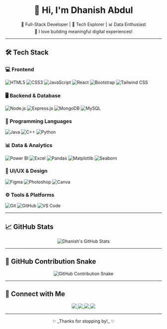 <!-- Profile Heading -->
<h1 align="center">👋 Hi, I'm Dhanish Abdul</h1>

<p align="center">
  🚀 Full-Stack Developer | 🎯 Tech Explorer | 📊 Data Enthusiast <br/>
  💬 I love building meaningful digital experiences!
</p>

---

## 🛠️ Tech Stack

### 💻 Frontend
![HTML5](https://img.shields.io/badge/-HTML5-E34F26?style=for-the-badge&logo=html5&logoColor=fff)
![CSS3](https://img.shields.io/badge/-CSS3-1572B6?style=for-the-badge&logo=css3)
![JavaScript](https://img.shields.io/badge/-JavaScript-F7DF1E?style=for-the-badge&logo=javascript&logoColor=black)
![React](https://img.shields.io/badge/-React-61DAFB?style=for-the-badge&logo=react)
![Bootstrap](https://img.shields.io/badge/-Bootstrap-563D7C?style=for-the-badge&logo=bootstrap)
![Tailwind CSS](https://img.shields.io/badge/-TailwindCSS-38B2AC?style=for-the-badge&logo=tailwind-css)

### 🖥️ Backend & Database
![Node.js](https://img.shields.io/badge/-Node.js-339933?style=for-the-badge&logo=node.js&logoColor=white)
![Express.js](https://img.shields.io/badge/-Express.js-000000?style=for-the-badge&logo=express&logoColor=white)
![MongoDB](https://img.shields.io/badge/-MongoDB-47A248?style=for-the-badge&logo=mongodb&logoColor=white)
![MySQL](https://img.shields.io/badge/-MySQL-4479A1?style=for-the-badge&logo=mysql&logoColor=white)

### 🧠 Programming Languages
![Java](https://img.shields.io/badge/-Java-007396?style=for-the-badge&logo=java)
![C++](https://img.shields.io/badge/-C++-00599C?style=for-the-badge&logo=c%2B%2B)
![Python](https://img.shields.io/badge/-Python-3776AB?style=for-the-badge&logo=python)

### 📊 Data & Analytics
![Power BI](https://img.shields.io/badge/-Power%20BI-F2C811?style=for-the-badge&logo=powerbi)
![Excel](https://img.shields.io/badge/-Excel-217346?style=for-the-badge&logo=microsoft-excel)
![Pandas](https://img.shields.io/badge/-Pandas-150458?style=for-the-badge&logo=pandas)
![Matplotlib](https://img.shields.io/badge/-Matplotlib-11557C?style=for-the-badge)
![Seaborn](https://img.shields.io/badge/-Seaborn-7FB7BE?style=for-the-badge)

### 🎨 UI/UX & Design
![Figma](https://img.shields.io/badge/-Figma-F24E1E?style=for-the-badge&logo=figma)
![Photoshop](https://img.shields.io/badge/-Photoshop-31A8FF?style=for-the-badge&logo=adobe-photoshop)
![Canva](https://img.shields.io/badge/-Canva-00C4CC?style=for-the-badge&logo=canva)

### ⚙️ Tools & Platforms
![Git](https://img.shields.io/badge/-Git-F05032?style=for-the-badge&logo=git)
![GitHub](https://img.shields.io/badge/-GitHub-181717?style=for-the-badge&logo=github)
![VS Code](https://img.shields.io/badge/-VS%20Code-007ACC?style=for-the-badge&logo=visual-studio-code)

---

## 📈 GitHub Stats

<div align="center">
  <img src="https://github-readme-stats.vercel.app/api?username=dhanish03&show_icons=true&theme=radical" alt="Dhanish's GitHub Stats" />
</div>

---

## 🐍 GitHub Contribution Snake

<div align="center">
  <img src="https://raw.githubusercontent.com/dhanish03/dhanish03/output/github-contribution-grid-snake.svg" alt="GitHub Contribution Snake" />
</div>

---

## 🔗 Connect with Me

<p align="center">
  <a href="https://linkedin.com/in/dhanishabdul03" target="_blank">
    <img src="https://img.shields.io/badge/-LinkedIn-0077B5?style=for-the-badge&logo=linkedin&logoColor=white" />
  </a>
  <a href="https://dhanishportfolio.netlify.app/" target="_blank">
    <img src="https://img.shields.io/badge/-Portfolio-000?style=for-the-badge&logo=vercel&logoColor=white" />
  </a>
  <a href="https://www.behance.net/dhanishabdul" target="_blank">
    <img src="https://img.shields.io/badge/-Behance-1769FF?style=for-the-badge&logo=behance&logoColor=white" />
  </a>
  <a href="https://github.com/dhanish03" target="_blank">
    <img src="https://img.shields.io/badge/-GitHub-181717?style=for-the-badge&logo=github&logoColor=white" />
  </a>
</p>

---

<p align="center">
  ✨ _Thanks for stopping by!_ ✨  
</p>
